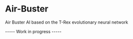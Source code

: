 # Air-Buster
Air Buster AI based on the T-Rex evolutionary neural network

----- Work in progress -----
